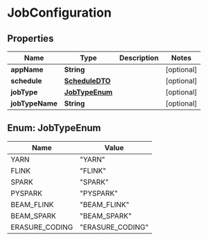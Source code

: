 # JobConfiguration

## Properties
Name | Type | Description | Notes
------------ | ------------- | ------------- | -------------
**appName** | **String** |  |  [optional]
**schedule** | [**ScheduleDTO**](ScheduleDTO.md) |  |  [optional]
**jobType** | [**JobTypeEnum**](#JobTypeEnum) |  |  [optional]
**jobTypeName** | **String** |  |  [optional]

<a name="JobTypeEnum"></a>
## Enum: JobTypeEnum
Name | Value
---- | -----
YARN | &quot;YARN&quot;
FLINK | &quot;FLINK&quot;
SPARK | &quot;SPARK&quot;
PYSPARK | &quot;PYSPARK&quot;
BEAM_FLINK | &quot;BEAM_FLINK&quot;
BEAM_SPARK | &quot;BEAM_SPARK&quot;
ERASURE_CODING | &quot;ERASURE_CODING&quot;
